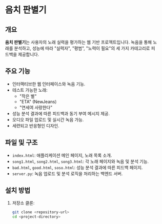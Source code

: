 
# 음치 판별기

## 개요
**음치 판별기**는 사용자의 노래 실력을 평가하는 웹 기반 프로젝트입니다. 녹음을 통해 노래를 분석하고, 성능에 따라 "실력자", "평범", "노력이 필요"의 세 가지 카테고리로 피드백을 제공합니다.

## 주요 기능
- 인터랙티브한 웹 인터페이스와 녹음 기능.
- 테스트 가능한 노래:
  - "작은 별"
  - "ETA" (NewJeans)
  - "연세여 사랑한다"
- 성능 분석 결과에 따른 피드백과 동기 부여 메시지 제공.
- 오디오 파일 업로드 및 실시간 녹음 가능.
- 세련되고 반응형인 디자인.

## 파일 및 구조
- `index.html`: 애플리케이션 메인 페이지, 노래 목록 소개.
- `song1.html`, `song2.html`, `song3.html`: 각 노래 페이지와 녹음 및 분석 기능.
- `bad.html`, `good.html`, `soso.html`: 성능 분석 결과에 따른 피드백 페이지.
- `server.py`: 녹음 업로드 및 분석 로직을 처리하는 백엔드 서버.

## 설치 방법
1. 저장소 클론:
   ```bash
   git clone <repository-url>
   cd <project-directory>
